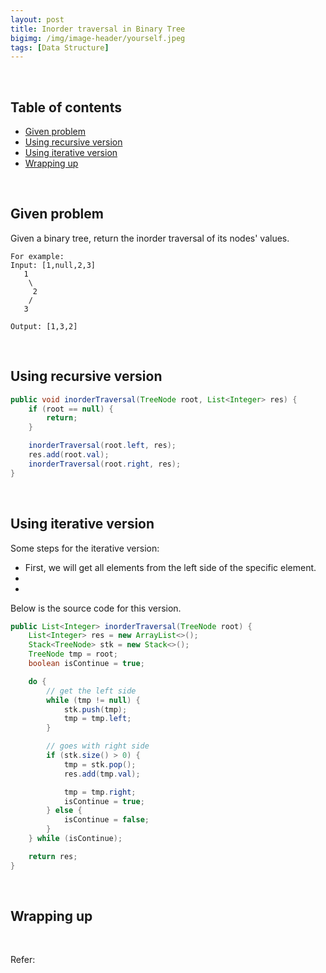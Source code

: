 ```yaml
---
layout: post
title: Inorder traversal in Binary Tree
bigimg: /img/image-header/yourself.jpeg
tags: [Data Structure]
---
```





<br>

## Table of contents
- [Given problem](#given-problem)
- [Using recursive version](#using-recursive-version)
- [Using iterative version](#using-iterative-version)
- [Wrapping up](#wrapping-up)


<br>

## Given problem

Given a binary tree, return the inorder traversal of its nodes' values.

```
For example: 
Input: [1,null,2,3]
   1
    \
     2
    /
   3

Output: [1,3,2]
```


<br>

## Using recursive version 


```java
public void inorderTraversal(TreeNode root, List<Integer> res) {
    if (root == null) {
        return;
    }

    inorderTraversal(root.left, res);
    res.add(root.val);
    inorderTraversal(root.right, res);
}
```


<br>

## Using iterative version

Some steps for the iterative version:
- First, we will get all elements from the left side of the specific element.
- 
- 

Below is the source code for this version.

```java
public List<Integer> inorderTraversal(TreeNode root) {
    List<Integer> res = new ArrayList<>();
    Stack<TreeNode> stk = new Stack<>();
    TreeNode tmp = root;
    boolean isContinue = true;

    do {
        // get the left side
        while (tmp != null) {
            stk.push(tmp);
            tmp = tmp.left;
        }

        // goes with right side
        if (stk.size() > 0) {
            tmp = stk.pop();
            res.add(tmp.val);

            tmp = tmp.right;
            isContinue = true;
        } else {
            isContinue = false;
        }
    } while (isContinue);

    return res;
}
```


<br>

## Wrapping up




<br>

Refer:

